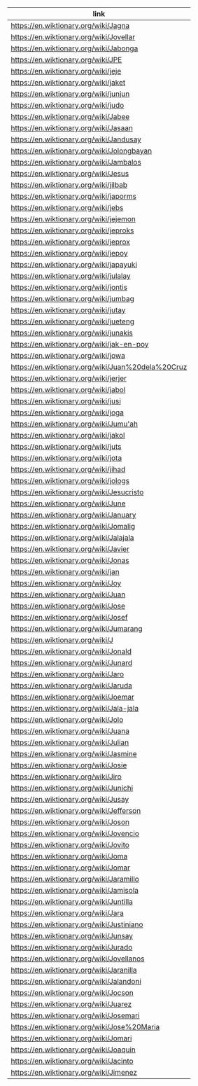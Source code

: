 |link|
|----|
|https://en.wiktionary.org/wiki/Jagna|
|https://en.wiktionary.org/wiki/Jovellar|
|https://en.wiktionary.org/wiki/Jabonga|
|https://en.wiktionary.org/wiki/JPE|
|https://en.wiktionary.org/wiki/jeje|
|https://en.wiktionary.org/wiki/jaket|
|https://en.wiktionary.org/wiki/junjun|
|https://en.wiktionary.org/wiki/judo|
|https://en.wiktionary.org/wiki/Jabee|
|https://en.wiktionary.org/wiki/Jasaan|
|https://en.wiktionary.org/wiki/Jandusay|
|https://en.wiktionary.org/wiki/Jolongbayan|
|https://en.wiktionary.org/wiki/Jambalos|
|https://en.wiktionary.org/wiki/Jesus|
|https://en.wiktionary.org/wiki/jilbab|
|https://en.wiktionary.org/wiki/japorms|
|https://en.wiktionary.org/wiki/jebs|
|https://en.wiktionary.org/wiki/jejemon|
|https://en.wiktionary.org/wiki/jeproks|
|https://en.wiktionary.org/wiki/jeprox|
|https://en.wiktionary.org/wiki/jepoy|
|https://en.wiktionary.org/wiki/japayuki|
|https://en.wiktionary.org/wiki/julalay|
|https://en.wiktionary.org/wiki/jontis|
|https://en.wiktionary.org/wiki/jumbag|
|https://en.wiktionary.org/wiki/jutay|
|https://en.wiktionary.org/wiki/jueteng|
|https://en.wiktionary.org/wiki/junakis|
|https://en.wiktionary.org/wiki/jak-en-poy|
|https://en.wiktionary.org/wiki/jowa|
|https://en.wiktionary.org/wiki/Juan%20dela%20Cruz|
|https://en.wiktionary.org/wiki/jerjer|
|https://en.wiktionary.org/wiki/jabol|
|https://en.wiktionary.org/wiki/jusi|
|https://en.wiktionary.org/wiki/joga|
|https://en.wiktionary.org/wiki/Jumu'ah|
|https://en.wiktionary.org/wiki/jakol|
|https://en.wiktionary.org/wiki/juts|
|https://en.wiktionary.org/wiki/jota|
|https://en.wiktionary.org/wiki/jihad|
|https://en.wiktionary.org/wiki/jologs|
|https://en.wiktionary.org/wiki/Jesucristo|
|https://en.wiktionary.org/wiki/June|
|https://en.wiktionary.org/wiki/January|
|https://en.wiktionary.org/wiki/Jomalig|
|https://en.wiktionary.org/wiki/Jalajala|
|https://en.wiktionary.org/wiki/Javier|
|https://en.wiktionary.org/wiki/Jonas|
|https://en.wiktionary.org/wiki/jan|
|https://en.wiktionary.org/wiki/Joy|
|https://en.wiktionary.org/wiki/Juan|
|https://en.wiktionary.org/wiki/Jose|
|https://en.wiktionary.org/wiki/Josef|
|https://en.wiktionary.org/wiki/Jumarang|
|https://en.wiktionary.org/wiki/J|
|https://en.wiktionary.org/wiki/Jonald|
|https://en.wiktionary.org/wiki/Junard|
|https://en.wiktionary.org/wiki/Jaro|
|https://en.wiktionary.org/wiki/Jaruda|
|https://en.wiktionary.org/wiki/Joemar|
|https://en.wiktionary.org/wiki/Jala-jala|
|https://en.wiktionary.org/wiki/Jolo|
|https://en.wiktionary.org/wiki/Juana|
|https://en.wiktionary.org/wiki/Julian|
|https://en.wiktionary.org/wiki/Jasmine|
|https://en.wiktionary.org/wiki/Josie|
|https://en.wiktionary.org/wiki/Jiro|
|https://en.wiktionary.org/wiki/Junichi|
|https://en.wiktionary.org/wiki/Jusay|
|https://en.wiktionary.org/wiki/Jefferson|
|https://en.wiktionary.org/wiki/Joson|
|https://en.wiktionary.org/wiki/Jovencio|
|https://en.wiktionary.org/wiki/Jovito|
|https://en.wiktionary.org/wiki/Joma|
|https://en.wiktionary.org/wiki/Jomar|
|https://en.wiktionary.org/wiki/Jaramillo|
|https://en.wiktionary.org/wiki/Jamisola|
|https://en.wiktionary.org/wiki/Juntilla|
|https://en.wiktionary.org/wiki/Jara|
|https://en.wiktionary.org/wiki/Justiniano|
|https://en.wiktionary.org/wiki/Junsay|
|https://en.wiktionary.org/wiki/Jurado|
|https://en.wiktionary.org/wiki/Jovellanos|
|https://en.wiktionary.org/wiki/Jaranilla|
|https://en.wiktionary.org/wiki/Jalandoni|
|https://en.wiktionary.org/wiki/Jocson|
|https://en.wiktionary.org/wiki/Juarez|
|https://en.wiktionary.org/wiki/Josemari|
|https://en.wiktionary.org/wiki/Jose%20Maria|
|https://en.wiktionary.org/wiki/Jomari|
|https://en.wiktionary.org/wiki/Joaquin|
|https://en.wiktionary.org/wiki/Jacinto|
|https://en.wiktionary.org/wiki/Jimenez|
